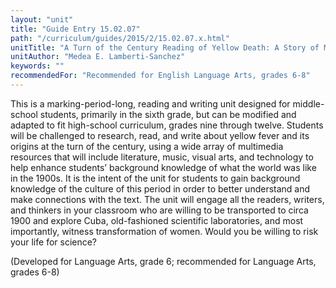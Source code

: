 ```yaml
---
layout: "unit"
title: "Guide Entry 15.02.07"
path: "/curriculum/guides/2015/2/15.02.07.x.html"
unitTitle: "A Turn of the Century Reading of Yellow Death: A Story of Medical Sleuthing"
unitAuthor: "Medea E. Lamberti-Sanchez"
keywords: ""
recommendedFor: "Recommended for English Language Arts, grades 6-8"
---
```

<main>
<p>
This is a marking-period-long, reading and writing unit designed for middle-school students, primarily in the sixth grade, but can be modified and adapted to fit high-school curriculum, grades nine through twelve. Students will be challenged to research, read, and write about yellow fever and its origins at the turn of the century, using a wide array of multimedia resources that will include literature, music, visual arts, and technology to help enhance students’ background knowledge of what the world was like in the 1900s. It is the intent of the unit for students to gain background knowledge of the culture of this period in order to better understand and make connections with the text. The unit will engage all the readers, writers, and thinkers in your classroom who are willing to be transported to circa 1900 and explore Cuba, old-fashioned scientific laboratories, and most importantly, witness transformation of women. Would you be willing to risk your life for science?
</p>
<p>
(Developed for Language Arts, grade 6; recommended for Language Arts, grades 6-8)
</p>
</main>